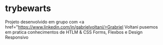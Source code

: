 # trybewarts

Projeto desenvolvido em grupo com <a href="https://www.linkedin.com/in/gabrielvoltani/>Grabriel Voltani</a> pusemos em pratica conhecimentos de HTLM & CSS Forms, Flexbos e Design Responsivo
